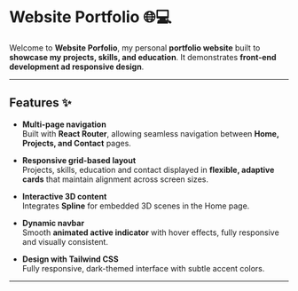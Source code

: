 # Website Portfolio 🌐💻

Welcome to **Website Porfolio**, my personal **portfolio website** built to **showcase my projects, skills, and education**. It demonstrates **front-end development ad responsive design**.  

---

## Features ✨

- **Multi-page navigation**  
  Built with **React Router**, allowing seamless navigation between **Home, Projects, and Contact** pages.  

- **Responsive grid-based layout**  
  Projects, skills, education and contact displayed in **flexible, adaptive cards** that maintain alignment across screen sizes.  

- **Interactive 3D content**  
  Integrates **Spline** for embedded 3D scenes in the Home page.  

- **Dynamic navbar**  
  Smooth **animated active indicator** with hover effects, fully responsive and visually consistent.  

- **Design with Tailwind CSS**  
  Fully responsive, dark-themed interface with subtle accent colors.
  
---
